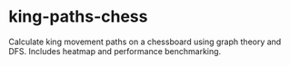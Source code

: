 # king-paths-chess
Calculate king movement paths on a chessboard using graph theory and DFS. Includes heatmap and performance benchmarking.
